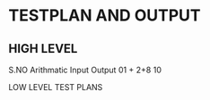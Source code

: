 # TESTPLAN AND OUTPUT

## HIGH LEVEL
  S.NO  Arithmatic  Input  Output
   01        +       2+8      10
   
LOW LEVEL TEST PLANS
